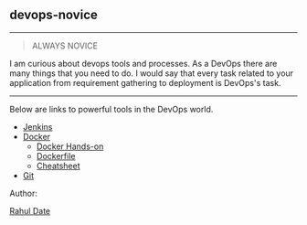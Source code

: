 
## devops-novice

---

> ALWAYS NOVICE  

I am curious about devops tools and processes. As a DevOps there are many things that you need to do. I would say that every task related to your application from requirement gathering to deployment is DevOps's task.

---

 Below are links to powerful tools in the DevOps world.

* [Jenkins](jenkins/jenkins.md)
* [Docker](docker/docker.md)
  - [Docker Hands-on](docker/docker-hands-on.md)
  - [Dockerfile](docker/dockerfile.md)
  - [Cheatsheet](docker/docker-cheat-sheet.md)
* [Git](git/git.md)



Author: <div class="badge-base LI-profile-badge" data-locale="en_US" data-size="medium" data-theme="dark" data-type="VERTICAL" data-vanity="rahul-date-2bb65645" data-version="v1"><a class="badge-base__link LI-simple-link" href="https://in.linkedin.com/in/rahul-date-2bb65645?trk=profile-badge">Rahul Date</a></div>
